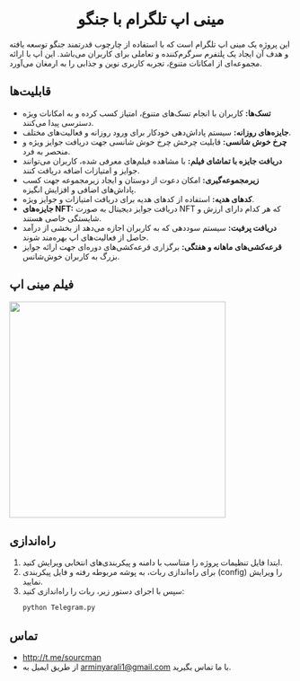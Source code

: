 <h1 align="center">مینی اپ تلگرام با جنگو</h1>

این پروژه یک مینی اپ تلگرام است که با استفاده از چارچوب قدرتمند جنگو توسعه یافته و هدف آن ایجاد یک پلتفرم سرگرم‌کننده و تعاملی برای کاربران می‌باشد. این اپ با ارائه مجموعه‌ای از امکانات متنوع، تجربه کاربری نوین و جذابی را به ارمغان می‌آورد.

## قابلیت‌ها

- **تسک‌ها:** کاربران با انجام تسک‌های متنوع، امتیاز کسب کرده و به امکانات ویژه دسترسی پیدا می‌کنند.
- **جایزه‌های روزانه:** سیستم پاداش‌دهی خودکار برای ورود روزانه و فعالیت‌های مختلف.
- **چرخ خوش شانسی:** قابلیت چرخش چرخ خوش شانسی جهت دریافت جوایز ویژه و منحصر به فرد.
- **دریافت جایزه با تماشای فیلم:** با مشاهده فیلم‌های معرفی شده، کاربران می‌توانند جوایز و امتیازات اضافه دریافت کنند.
- **زیرمجموعه‌گیری:** امکان دعوت از دوستان و ایجاد زیرمجموعه جهت کسب پاداش‌های اضافی و افزایش انگیزه.
- **کدهای هدیه:** استفاده از کدهای هدیه برای دریافت امتیازات و جوایز ویژه.
- **جایزه‌های NFT:** دریافت جوایز دیجیتال به صورت NFT که هر کدام دارای ارزش و شایستگی خاصی هستند.
- **دریافت پرفیت:** سیستم سوددهی که به کاربران اجازه می‌دهد از بخشی از درآمد حاصل از فعالیت‌های اپ بهره‌مند شوند.
- **قرعه‌کشی‌های ماهانه و هفتگی:** برگزاری قرعه‌کشی‌های دوره‌ای جهت ارائه جوایز بزرگ به کاربران خوش‌شانس.

## فیلم مینی اپ

<img src="./mini app.gif" width="385px" align="center">

## راه‌اندازی

1. ابتدا فایل تنظیمات پروژه را متناسب با دامنه و پیکربندی‌های انتخابی ویرایش کنید.
2. برای راه‌اندازی ربات، به پوشه مربوطه رفته و فایل پیکربندی (config) را ویرایش نمایید.
3. سپس با اجرای دستور زیر، ربات را راه‌اندازی کنید:
   ```bash
   python Telegram.py

## تماس
- http://t.me/sourcman
- از طریق ایمیل به [arminyarali1@gmail.com](mailto:arminyarali1@gmail.com) با ما تماس بگیرید.

